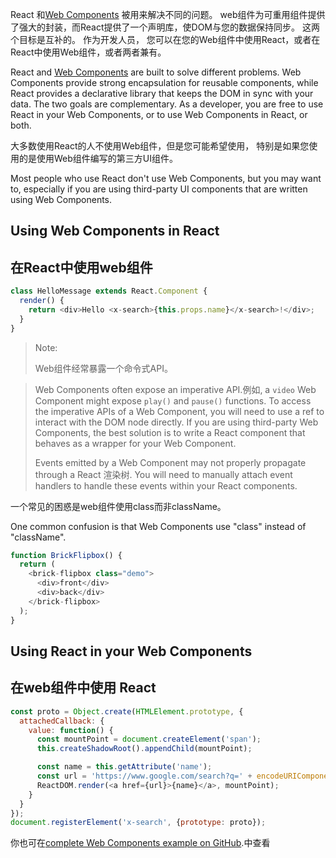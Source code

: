 React 和[Web Components](https://developer.mozilla.org/en-US/docs/Web/Web_Components) 被用来解决不同的问题。
web组件为可重用组件提供了强大的封装，而React提供了一个声明库，使DOM与您的数据保持同步。 这两个目标是互补的。 作为开发人员，
您可以在您的Web组件中使用React，或者在React中使用Web组件，或者两者兼有。

React and [Web Components](https://developer.mozilla.org/en-US/docs/Web/Web_Components) are built to solve different problems.  Web Components provide strong encapsulation for reusable components, while React provides a declarative library that keeps the DOM in sync with your data. The two goals are complementary. As a developer, you are free to use React in your Web Components, or to use Web Components in React, or both.

大多数使用React的人不使用Web组件，但是您可能希望使用，
特别是如果您使用的是使用Web组件编写的第三方UI组件。

Most people who use React don't use Web Components, but you may want to, especially if you are using third-party UI components that are written using Web Components.

## Using Web Components in React
## 在React中使用web组件

```javascript
class HelloMessage extends React.Component {
  render() {
    return <div>Hello <x-search>{this.props.name}</x-search>!</div>;
  }
}
```

> Note:
>
>Web组件经常暴露一个命令式API。

> Web Components often expose an imperative API.例如, a `video` Web Component might expose `play()` and `pause()` functions. To access the imperative APIs of a Web Component, you will need to use a ref to interact with the DOM node directly. If you are using third-party Web Components, the best solution is to write a React component that behaves as a wrapper for your Web Component.
>
> Events emitted by a Web Component may not properly propagate through a React 渲染树.
> You will need to manually attach event handlers to handle these events within your React components.

一个常见的困惑是web组件使用class而非className。

One common confusion is that Web Components use "class" instead of "className".

```javascript
function BrickFlipbox() {
  return (
    <brick-flipbox class="demo">
      <div>front</div>
      <div>back</div>
    </brick-flipbox>
  );
}
```

## Using React in your Web Components
## 在web组件中使用 React 

```javascript
const proto = Object.create(HTMLElement.prototype, {
  attachedCallback: {
    value: function() {
      const mountPoint = document.createElement('span');
      this.createShadowRoot().appendChild(mountPoint);

      const name = this.getAttribute('name');
      const url = 'https://www.google.com/search?q=' + encodeURIComponent(name);
      ReactDOM.render(<a href={url}>{name}</a>, mountPoint);
    }
  }
});
document.registerElement('x-search', {prototype: proto});
```

你也可在[complete Web Components example on GitHub](https://github.com/facebook/react/tree/master/examples/webcomponents).中查看
